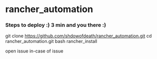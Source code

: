 # rancher_automation


### Steps to deploy :) 3 min and you there :)


git clone https://github.com/shdowofdeath/rancher_automation.git
cd rancher_automation.git
bash rancher_install


open issue in-case of issue 

